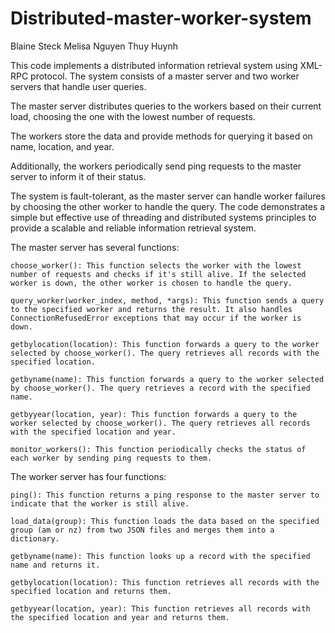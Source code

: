 # Distributed-master-worker-system

Blaine Steck
Melisa Nguyen
Thuy Huynh

This code implements a distributed information retrieval system using XML-RPC protocol. The system consists of a master server and two worker servers that handle user queries. 

The master server distributes queries to the workers based on their current load, choosing the one with the lowest number of requests.

The workers store the data and provide methods for querying it based on name, location, and year. 

Additionally, the workers periodically send ping requests to the master server to inform it of their status. 

The system is fault-tolerant, as the master server can handle worker failures by choosing the other worker to handle the query. The code demonstrates a simple but effective use of threading and distributed systems principles to provide a scalable and reliable information retrieval system.

The master server has several functions:

    choose_worker(): This function selects the worker with the lowest number of requests and checks if it's still alive. If the selected worker is down, the other worker is chosen to handle the query.

    query_worker(worker_index, method, *args): This function sends a query to the specified worker and returns the result. It also handles ConnectionRefusedError exceptions that may occur if the worker is down.

    getbylocation(location): This function forwards a query to the worker selected by choose_worker(). The query retrieves all records with the specified location.

    getbyname(name): This function forwards a query to the worker selected by choose_worker(). The query retrieves a record with the specified name.

    getbyyear(location, year): This function forwards a query to the worker selected by choose_worker(). The query retrieves all records with the specified location and year.

    monitor_workers(): This function periodically checks the status of each worker by sending ping requests to them.

The worker server has four functions:

    ping(): This function returns a ping response to the master server to indicate that the worker is still alive.

    load_data(group): This function loads the data based on the specified group (am or nz) from two JSON files and merges them into a dictionary.

    getbyname(name): This function looks up a record with the specified name and returns it.

    getbylocation(location): This function retrieves all records with the specified location and returns them.

    getbyyear(location, year): This function retrieves all records with the specified location and year and returns them.
